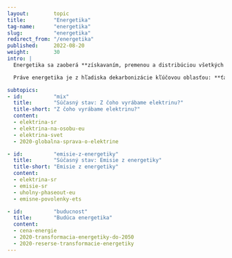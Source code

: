 ```yaml
---
layout:        topic
title:         "Energetika"
tag-name:      "energetika"
slug:          "energetika"
redirect_from: "/energetika"
published:     2022-08-20
weight:        30
intro: |
  Energetika sa zaoberá **získavaním, premenou a distribúciou všetkých foriem energie.** V prvom rade ide o **ťažbu** a distribúciu uhlia, ropy, zemného plynu a ďalších palív. Na to nadväzuje ich spracovanie, teda **výroba a distribúcia elektriny, tepla a pohonných hmôt**. Okrem toho sa fosílne palivá tiež spaľujú priamo v priemysle, v domácnostiach a v službách.

  Práve energetika je z hľadiska dekarbonizácie kľúčovou oblasťou: **ťažba a spaľovanie fosílnych palív stojí za ¾ celosvetových emisií** skleníkových plynov. Nahradenie fosílnych palív však vyžaduje prechod na bezemisnú elektrinu (napríklad z obnoviteľných zdrojov) a elektrifikáciu dopravy, vykurovania aj priemyslu. Najviac pozornosti je preto v tejto sekcii venované **výrobe elektriny.**

subtopics:
- id:          "mix"
  title:       "Súčasný stav: Z čoho vyrábame elektrinu?"
  title-short: "Z čoho vyrábame elektrinu?"
  content:
  - elektrina-sr
  - elektrina-na-osobu-eu
  - elektrina-svet
  - 2020-globalna-sprava-o-elektrine

- id:          "emisie-z-energetiky"
  title:       "Súčasný stav: Emisie z energetiky"
  title-short: "Emisie z energetiky"
  content:
  - elektrina-sr
  - emisie-sr
  - uholny-phaseout-eu
  - emisne-povolenky-ets

- id:          "buducnost"
  title:       "Budúca energetika"
  content:
  - cena-energie
  - 2020-transformacia-energetiky-do-2050
  - 2020-reserse-transformacie-energetiky
---
```

